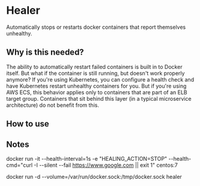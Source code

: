 # Healer
Automatically stops or restarts docker containers that report themselves unhealthy.

## Why is this needed?
The ability to automatically restart failed containers is built in to Docker itself. But what if the container is still running, but
doesn't work properly anymore?
If you're using Kubernetes, you can configure a health check and have Kubernetes restart unhealthy containers for you.
But if you're using AWS ECS, this behavior applies only to containers that are part of an ELB target group. Containers that sit behind this layer (in a typical microservice architecture) do not benefit from this.

## How to use


## Notes
  docker run -it --health-interval=1s  -e "HEALING_ACTION=STOP" --health-cmd="curl -I --silent --fail https://www.google.com || exit 1" centos:7
  
docker run -d --volume=/var/run/docker.sock:/tmp/docker.sock healer  

